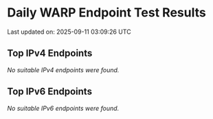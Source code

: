 # Daily WARP Endpoint Test Results

Last updated on: 2025-09-11 03:09:26 UTC

## Top IPv4 Endpoints

*No suitable IPv4 endpoints were found.*


## Top IPv6 Endpoints

*No suitable IPv6 endpoints were found.*

